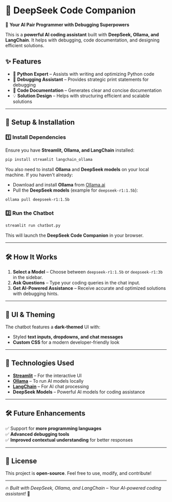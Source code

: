# 🧠 DeepSeek Code Companion  

🚀 **Your AI Pair Programmer with Debugging Superpowers**  

This is a **powerful AI coding assistant** built with **DeepSeek, Ollama, and LangChain**. It helps with debugging, code documentation, and designing efficient solutions.  

## ✨ Features  
- 🐍 **Python Expert** – Assists with writing and optimizing Python code  
- 🐞 **Debugging Assistant** – Provides strategic print statements for debugging  
- 📝 **Code Documentation** – Generates clear and concise documentation  
- 💡 **Solution Design** – Helps with structuring efficient and scalable solutions  

---

## 🔧 Setup & Installation  

### 1️⃣ Install Dependencies  
Ensure you have **Streamlit, Ollama, and LangChain** installed:  

```bash
pip install streamlit langchain_ollama
```

You also need to install **Ollama** and **DeepSeek models** on your local machine. If you haven't already:  

- Download and install **Ollama** from [Ollama.ai](https://ollama.ai/)  
- Pull the **DeepSeek models** (example for `deepseek-r1:1.5b`):  

```bash
ollama pull deepseek-r1:1.5b
```

### 2️⃣ Run the Chatbot  

```bash
streamlit run chatbot.py
```

This will launch the **DeepSeek Code Companion** in your browser.  

---

## 🛠️ How It Works  

1. **Select a Model** – Choose between `deepseek-r1:1.5b` or `deepseek-r1:3b` in the sidebar.  
2. **Ask Questions** – Type your coding queries in the chat input.  
3. **Get AI-Powered Assistance** – Receive accurate and optimized solutions with debugging hints.  

---

## 🎨 UI & Theming  

The chatbot features a **dark-themed** UI with:  
- Styled **text inputs, dropdowns, and chat messages**  
- **Custom CSS** for a modern developer-friendly look  

---

## 📜 Technologies Used  

- **[Streamlit](https://streamlit.io/)** – For the interactive UI  
- **[Ollama](https://ollama.ai/)** – To run AI models locally  
- **[LangChain](https://python.langchain.com/)** – For AI chat processing  
- **DeepSeek Models** – Powerful AI models for coding assistance  

---

## 🛠️ Future Enhancements  

✅ Support for **more programming languages**  
✅ **Advanced debugging tools**  
✅ **Improved contextual understanding** for better responses  

---

## 📜 License  

This project is **open-source**. Feel free to use, modify, and contribute!  

---

🔥 *Built with DeepSeek, Ollama, and LangChain – Your AI-powered coding assistant!* 🚀
